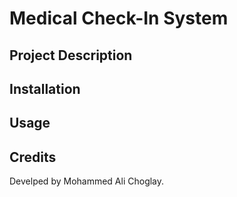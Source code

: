 # Medical Check-In System 

## Project Description 

## Installation 

## Usage

## Credits

Develped by Mohammed Ali Choglay.
